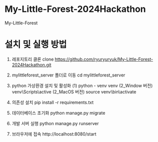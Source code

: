 # My-Little-Forest-2024Hackathon
My-Little-Forest

# 설치 및 실행 방법
1. 레포지토리 클론
clone https://github.com/ryuryuryuk/My-Little-Forest-2024Hackathon.git

2. mylittleforest_server 폴더로 이동
cd mylittleforest_server

3. python 가상환경 설치 및 활성화
(1) python - venv venv
(2_Window 버전) venv\Scripts\active 
(2_MacOS 버전) source venv\bin\activate

3. 의존성 설치
pip install -r requirements.txt

4. 데이터베이스 초기화
python manage.py migrate

5. 개발 서버 실행
python manage.py runserver

6. 브라우저에 접속
http://localhost:8080/start

